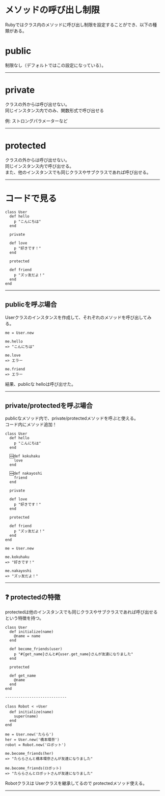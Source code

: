 # メソッドの呼び出し制限
Rubyではクラス内のメソッドに呼び出し制限を設定することができ、以下の種類がある。

# public
制限なし（デフォルトではこの設定になっている）。
***

# private
クラスの外からは呼び出せない。  
同じインスタンス内でのみ、関数形式で呼び出せる

例: ストロングパラメーターなど
***

# protected
クラスの外からは呼び出せない。  
同じインスタンス内で呼び出せる。  
また、他のインスタンスでも同じクラスやサブクラスであれば呼び出せる。
***

# コードで見る
~~~
class User
  def hello
    p "こんにちは"
  end

  private

  def love
    p "好きです！"
  end

  protected

  def friend
    p "ズッ友だよ！"
  end
end
~~~
***

## publicを呼ぶ場合
Userクラスのインスタンスを作成して、それぞれのメソッドを呼び出してみる。
~~~
me = User.new

me.hello
=> "こんにちは"

me.love
=> エラー

me.friend
=> エラー
~~~
結果、publicな helloは呼び出せた。
***

## private/protectedを呼ぶ場合
publicなメソッド内で、private/protectedメソッドを呼ぶと使える。  
コード内にメソッド追加！
~~~
class User
  def hello
    p "こんにちは"
  end

  🆕def kokuhaku
    love
  end

  🆕def nakayoshi
    friend
  end

  private

  def love
    p "好きです！"
  end

  protected

  def friend
    p "ズッ友だよ！"
  end
end
~~~
~~~
me = User.new

me.kokuhaku
=> "好きです！"

me.nakayoshi
=> "ズッ友だよ！"
~~~
***

## ❓ protectedの特徴
protectedは他のインスタンスでも同じクラスやサブクラスであれば呼び出せるという特徴を持つ。
~~~
class User
  def initialize(name)
    @name = name
  end

  def become_friends(user)
    p "#{get_name}さんと#{user.get_name}さんが友達になりました"
  end

  protected

  def get_name
    @name
  end
end

----------------------------

class Robot < ⭐️User
  def initialize(name)
    super(name)
  end
end
~~~
~~~
me = User.new('たらら')
her = User.new('橋本環奈')
robot = Robot.new('ロボット')

me.become_friends(her)
=> "たららさんと橋本環奈さんが友達になりました"

me.become_friends(ロボット)
=> "たららさんとロボットさんが友達になりました"
~~~
Robotクラスは Userクラスを継承してるので protectedメソッド使える。
***
